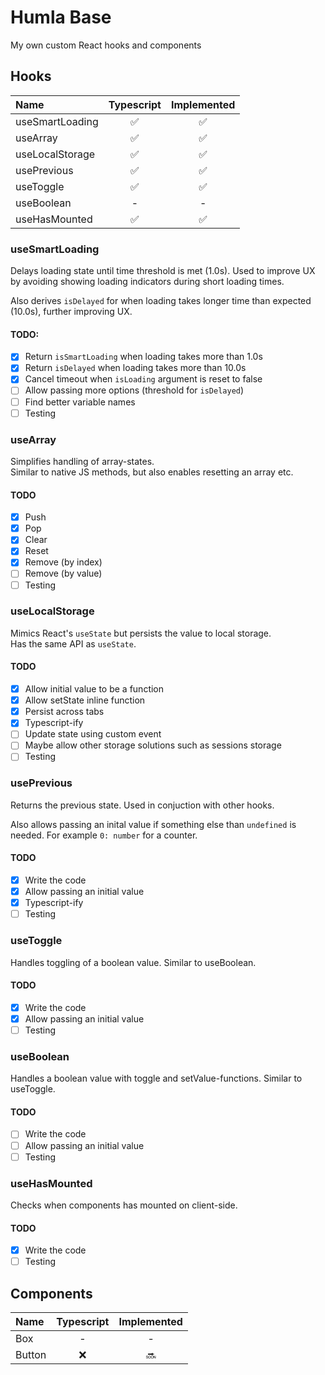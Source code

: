 # Humla Base

My own custom React hooks and components



## Hooks

| Name            | Typescript  | Implemented
| :-------------- | :---------: | :---------:
| useSmartLoading | ✅          | ✅
| useArray        | ✅          | ✅
| useLocalStorage | ✅          | ✅
| usePrevious     | ✅          | ✅
| useToggle       | ✅          | ✅
| useBoolean      | -           | -
| useHasMounted   | ✅          | ✅


### useSmartLoading

Delays loading state until time threshold is met (1.0s). Used to improve UX by avoiding showing loading indicators during short loading times.  

Also derives `isDelayed` for when loading takes longer time than expected (10.0s), further improving UX.

#### TODO:
- [x] Return `isSmartLoading` when loading takes more than 1.0s
- [x] Return `isDelayed` when loading takes more than 10.0s
- [x] Cancel timeout when `isLoading` argument is reset to false
- [ ] Allow passing more options (threshold for `isDelayed`)
- [ ] Find better variable names
- [ ] Testing

### useArray
Simplifies handling of array-states.  
Similar to native JS methods, but also enables resetting an array etc.

#### TODO
- [x] Push
- [x] Pop
- [x] Clear
- [x] Reset
- [x] Remove (by index)
- [ ] Remove (by value)
- [ ] Testing

### useLocalStorage
Mimics React's `useState` but persists the value to local storage.  
Has the same API as `useState`.

#### TODO
- [x] Allow initial value to be a function
- [x] Allow setState inline function
- [x] Persist across tabs
- [x] Typescript-ify
- [ ] Update state using custom event
- [ ] Maybe allow other storage solutions such as sessions storage
- [ ] Testing

### usePrevious
Returns the previous state. Used in conjuction with other hooks.

Also allows passing an inital value if something else than `undefined` is needed. For example `0: number` for a counter.

#### TODO
- [x] Write the code
- [x] Allow passing an initial value
- [x] Typescript-ify
- [ ] Testing

### useToggle
Handles toggling of a boolean value. Similar to useBoolean.

#### TODO
- [x] Write the code
- [x] Allow passing an initial value
- [ ] Testing

### useBoolean
Handles a boolean value with toggle and setValue-functions. Similar to useToggle.

#### TODO
- [ ] Write the code
- [ ] Allow passing an initial value
- [ ] Testing
  
### useHasMounted

Checks when components has mounted on client-side.

#### TODO
- [x] Write the code
- [ ] Testing

## Components

| Name            | Typescript  | Implemented
| :-------------- | :---------: | :---------:
| Box             | -           | -
| Button          | ❌          | 🔜
